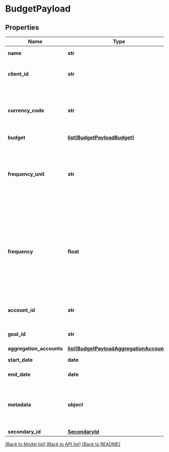 # BudgetPayload

## Properties
Name | Type | Description | Notes
------------ | ------------- | ------------- | -------------
**name** | **str** | Name of the budget | 
**client_id** | **str** | The ID of the client the budget belongs to | 
**currency_code** | **str** | Alphabetic currency code for the base currency of the budget, limited to 3 characters. | 
**budget** | [**list[BudgetPayloadBudget]**](BudgetPayloadBudget.md) |  | 
**frequency_unit** | **str** | Frequency of the budget. Value may be daily, weekly, bi-weekly, monthly, semi-monthly, quarterly, or annually | 
**frequency** | **float** | Number of frequency_unit between each budget. For example, if the frequency_unit is weekly and the frequency is 2, this means the budget occurs every two weeks. Default is 1 | [optional] 
**account_id** | **str** | The ID of the account the budget belongs to | [optional] 
**goal_id** | **str** | The ID of a goal mapped to the budget | [optional] 
**aggregation_accounts** | [**list[BudgetPayloadAggregationAccounts]**](BudgetPayloadAggregationAccounts.md) |  | [optional] 
**start_date** | **date** | The start date for the budget | [optional] 
**end_date** | **date** | The end date for the budget | [optional] 
**metadata** | **object** | Custom information associated with the budget in the format key:value | [optional] 
**secondary_id** | [**SecondaryId**](SecondaryId.md) |  | [optional] 

[[Back to Model list]](../README.md#documentation-for-models) [[Back to API list]](../README.md#documentation-for-api-endpoints) [[Back to README]](../README.md)


